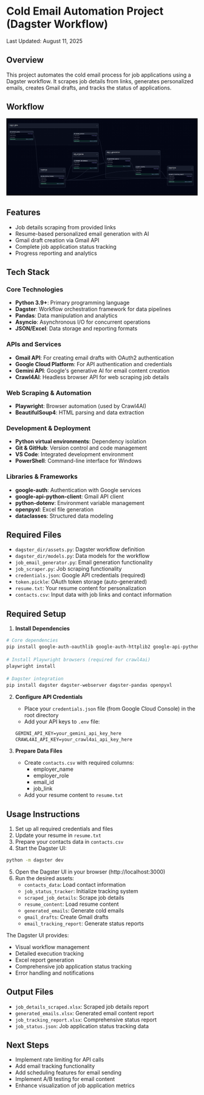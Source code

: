 # Cold Email Automation Project (Dagster Workflow)

Last Updated: August 11, 2025

## Overview
This project automates the cold email process for job applications using a Dagster workflow. It scrapes job details from links, generates personalized emails, creates Gmail drafts, and tracks the status of applications.

## Workflow

![alt text](image.png)

## Features
- Job details scraping from provided links
- Resume-based personalized email generation with AI
- Gmail draft creation via Gmail API
- Complete job application status tracking
- Progress reporting and analytics

## Tech Stack

### Core Technologies
- **Python 3.9+**: Primary programming language
- **Dagster**: Workflow orchestration framework for data pipelines
- **Pandas**: Data manipulation and analytics
- **Asyncio**: Asynchronous I/O for concurrent operations
- **JSON/Excel**: Data storage and reporting formats

### APIs and Services
- **Gmail API**: For creating email drafts with OAuth2 authentication
- **Google Cloud Platform**: For API authentication and credentials
- **Gemini API**: Google's generative AI for email content creation
- **Crawl4AI**: Headless browser API for web scraping job details

### Web Scraping & Automation
- **Playwright**: Browser automation (used by Crawl4AI)
- **BeautifulSoup4**: HTML parsing and data extraction

### Development & Deployment
- **Python virtual environments**: Dependency isolation
- **Git & GitHub**: Version control and code management
- **VS Code**: Integrated development environment
- **PowerShell**: Command-line interface for Windows

### Libraries & Frameworks
- **google-auth**: Authentication with Google services
- **google-api-python-client**: Gmail API client
- **python-dotenv**: Environment variable management
- **openpyxl**: Excel file generation
- **dataclasses**: Structured data modeling

## Required Files
- `dagster_dir/assets.py`: Dagster workflow definition
- `dagster_dir/models.py`: Data models for the workflow
- `job_email_generator.py`: Email generation functionality
- `job_scraper.py`: Job scraping functionality
- `credentials.json`: Google API credentials (required)
- `token.pickle`: OAuth token storage (auto-generated)
- `resume.txt`: Your resume content for personalization
- `contacts.csv`: Input data with job links and contact information

## Required Setup

1. **Install Dependencies**
```bash
# Core dependencies
pip install google-auth-oauthlib google-auth-httplib2 google-api-python-client google.generativeai pandas python-dotenv crawl4ai

# Install Playwright browsers (required for crawl4ai)
playwright install

# Dagster integration
pip install dagster dagster-webserver dagster-pandas openpyxl
```

2. **Configure API Credentials**
   - Place your `credentials.json` file (from Google Cloud Console) in the root directory
   - Add your API keys to `.env` file:
   ```
   GEMINI_API_KEY=your_gemini_api_key_here
   CRAWL4AI_API_KEY=your_crawl4ai_api_key_here
   ```

3. **Prepare Data Files**
   - Create `contacts.csv` with required columns:
     - employer_name
     - employer_role
     - email_id
     - job_link
   - Add your resume content to `resume.txt`

## Usage Instructions

1. Set up all required credentials and files
2. Update your resume in `resume.txt`
3. Prepare your contacts data in `contacts.csv`
4. Start the Dagster UI:
```bash
python -m dagster dev
```

5. Open the Dagster UI in your browser (http://localhost:3000)
6. Run the desired assets:
   - `contacts_data`: Load contact information
   - `job_status_tracker`: Initialize tracking system
   - `scraped_job_details`: Scrape job details
   - `resume_content`: Load resume content
   - `generated_emails`: Generate cold emails
   - `gmail_drafts`: Create Gmail drafts
   - `email_tracking_report`: Generate status reports

The Dagster UI provides:
- Visual workflow management
- Detailed execution tracking
- Excel report generation
- Comprehensive job application status tracking
- Error handling and notifications

## Output Files
- `job_details_scraped.xlsx`: Scraped job details report
- `generated_emails.xlsx`: Generated email content report
- `job_tracking_report.xlsx`: Comprehensive status report
- `job_status.json`: Job application status tracking data

## Next Steps
- Implement rate limiting for API calls
- Add email tracking functionality
- Add scheduling features for email sending
- Implement A/B testing for email content
- Enhance visualization of job application metrics
